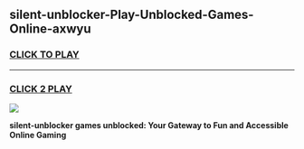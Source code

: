 
## silent-unblocker-Play-Unblocked-Games-Online-axwyu
<h3>
<a href="https://premium76.site?title=silent-unblocker&ref=25A">CLICK TO PLAY</a></h3>
<hr>

<h3>
<a href="https://premium76.site?title=silent-unblocker&ref=25A">CLICK 2 PLAY</a>
  
</h3>

<a href="https://premium76.site?title=silent-unblocker&ref=25A"><img src="https://clearcache.store/games.png"></a>


**silent-unblocker games unblocked: Your Gateway to Fun and Accessible Online Gaming**
